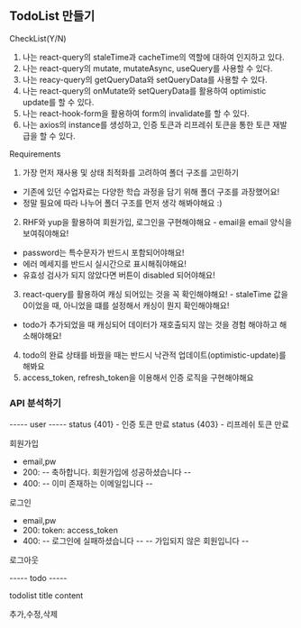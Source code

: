## TodoList 만들기

CheckList(Y/N)

1. 나는 react-query의 staleTime과 cacheTime의 역할에 대하여 인지하고 있다.
2. 나는 react-query의 mutate, mutateAsync, useQuery를 사용할 수 있다.
3. 나는 reacy-query의 getQueryData와 setQueryData를 사용할 수 있다.
4. 나는 react-query의 onMutate와 setQueryData를 활용하여 optimistic update를 할 수 있다.
5. 나는 react-hook-form을 활용하여 form의 invalidate를 할 수 있다.
6. 나는 axios의 instance를 생성하고, 인증 토큰과 리프레쉬 토큰을 통한 토큰 재발급을 할 수 있다.

Requirements

1. 가장 먼저 재사용 및 상태 최적화를 고려하여 폴더 구조를 고민하기

- 기존에 있던 수업자료는 다양한 학습 과정을 담기 위해 폴더 구조를 과장했어요!
- 정말 필요에 따라 나누어 폴더 구조를 먼저 생각 해봐야해요 :)

2. RHF와 yup을 활용하여 회원가입, 로그인을 구현해야해요 - email을 email 양식을 보여줘야해요!

- password는 특수문자가 반드시 포함되어야해요!
- 에러 메세지를 반드시 실시간으로 표시해줘야해요!
- 유효성 검사가 되지 않았다면 버튼이 disabled 되어야해요!

3. react-query를 활용하여 캐싱 되어있는 것을 꼭 확인해야해요! - staleTime 값을 0이었을 때, 아니었을 떄를 설정해서 캐싱이 뭔지 확인해야해요!

- todo가 추가되었을 때 캐싱되어 데이터가 재호출되지 않는 것을 경험 해야하고 해소해야해요!

4. todo의 완료 상태를 바꿨을 때는 반드시 낙관적 업데이트(optimistic-update)를 해봐요
5. access_token, refresh_token을 이용해서 인증 로직을 구현해야해요

### API 분석하기

----- user -----
status {401} - 인증 토큰 만료
status {403} - 리프레쉬 토큰 만료

회원가입

- email,pw
- 200: -- 축하합니다. 회원가입에 성공하셨습니다 --
- 400: -- 이미 존재하는 이메일입니다 --

로그인

- email,pw
- 200: token: access_token
- 400: -- 로그인에 실패하셨습니다 --
  -- 가입되지 않은 회원입니다 --

로그아웃

----- todo -----

todolist
title
content

추가,수정,삭제
